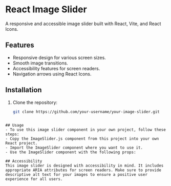 # React Image Slider

A responsive and accessible image slider built with React, Vite, and React Icons.

## Features

- Responsive design for various screen sizes.
- Smooth image transitions.
- Accessibility features for screen readers.
- Navigation arrows using React Icons.


## Installation

1. Clone the repository:

   ```bash
   git clone https://github.com/your-username/your-image-slider.git
  ```

## Usage
  - To use this image slider component in your own project, follow these steps:
  - Copy the ImageSlider.js component from this project into your own React project.
  - Import the ImageSlider component where you want to use it.
  - Use the ImageSlider component with the following props:

 ## Accessibility
This image slider is designed with accessibility in mind. It includes appropriate ARIA attributes for screen readers. Make sure to provide descriptive alt text for your images to ensure a positive user experience for all users.
